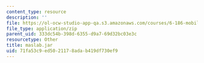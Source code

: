 ```yaml
---
content_type: resource
description: ''
file: https://ol-ocw-studio-app-qa.s3.amazonaws.com/courses/6-186-mobile-autonomous-systems-laboratory-january-iap-2005/71fa53c9ed5021178adab419df730ef9_maslab.jar
file_type: application/zip
parent_uid: 333dc54b-398d-6355-d9a7-69d32bc03e3c
resourcetype: Other
title: maslab.jar
uid: 71fa53c9-ed50-2117-8ada-b419df730ef9
---
```

